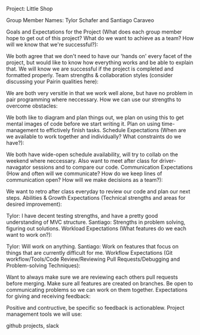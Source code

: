 Project: Little Shop

Group Member Names: Tylor Schafer and Santiago Caraveo

Goals and Expectations for the Project (What does each group member hope to get out of this project? What do we want to achieve as a team? How will we know that we're successful?):

We both agree that we don't need to have our 'hands on' every facet of the project, but would like to know how everything works and be able to explain that. We will know we are successful if the project is completed and formatted properly.
Team strengths & collaboration styles (consider discussing your Pairin qualities here):

We are both very versitle in that we work well alone, but have no problem in pair programming where neccessary.
How we can use our strengths to overcome obstacles:

We both like to diagram and plan things out, we plan on using this to get mental images of code before we start writing it. Plan on using time-management to effictively finish tasks.
Schedule Expectations (When are we available to work together and individually? What constraints do we have?):

We both have wide-open schedule availability, will try to collab on the weekend where neccessary. Also want to meet after class for driver-navagator sessions and to compare our code.
Communication Expectations (How and often will we communicate? How do we keep lines of communication open? How will we make decisions as a team?):

We want to retro after class everyday to review our code and plan our next steps.
Abilities & Growth Expectations (Technical strengths and areas for desired improvement):

Tylor: I have decent testing strengths, and have a pretty good understanding of MVC structure.
Santiago: Strengths in problem solving, figuring out solutions.
Workload Expectations (What features do we each want to work on?):

Tylor: Will work on anything.
Santiago: Work on features that focus on things that are currently difficult for me.
Workflow Expectations (Git workflow/Tools/Code Review/Reviewing Pull Requests/Debugging and Problem-solving Techniques):

Want to always make sure we are reviewing each others pull requests before merging. Make sure all features are created on branches. Be open to communicating problems so we can work on them together.
Expectations for giving and receiving feedback:

Positive and contructive, be specific so feedback is actionablew.
Project management tools we will use:

github projects, slack
